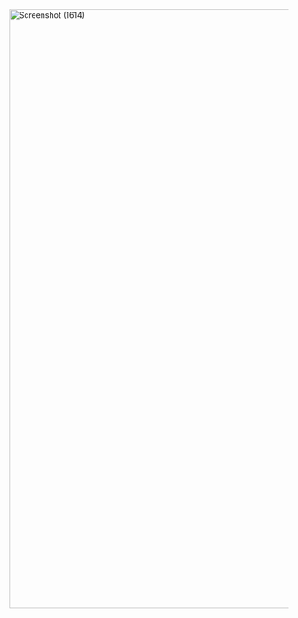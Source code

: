 

<img width="1920" height="1080" alt="Screenshot (1614)" src="https://github.com/user-attachments/assets/e1065b96-e733-4ff8-8e84-724394918c49" />
